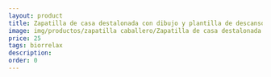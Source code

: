 ```yaml
---
layout: product
title: Zapatilla de casa destalonada con dibujo y plantilla de descanso
image: img/productos/zapatilla caballero/Zapatilla de casa destalonada con dibujo y plantilla de descanso=25=biorrelax.webp
price: 25
tags: biorrelax
description: 
order: 0
---
```

